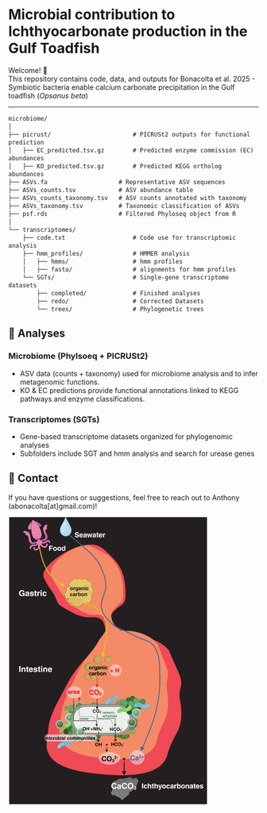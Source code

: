 # Microbial contribution to Ichthyocarbonate production in the Gulf Toadfish

Welcome! 🎉  
This repository contains code, data, and outputs for Bonacolta et al. 2025 - Symbiotic bacteria enable calcium carbonate precipitation in the Gulf toadfish (*Opsanus beta*)

---

```text
microbiome/
│
├── picrust/                       # PICRUSt2 outputs for functional prediction
│   ├── EC_predicted.tsv.gz        # Predicted enzyme commission (EC) abundances
│   ├── KO_predicted.tsv.gz        # Predicted KEGG ortholog abundances
├── ASVs.fa                    # Representative ASV sequences
├── ASVs_counts.tsv            # ASV abundance table
├── ASVs_counts_taxonomy.tsv   # ASV counts annotated with taxonomy
├── ASVs_taxonomy.tsv          # Taxonomic classification of ASVs
├── psf.rds                    # Filtered Phyloseq object from R
│
└── transcriptomes/
    ├── code.txt                   # Code use for transcriptomic analysis
    ├── hmm_profiles/              # HMMER analysis
    │   ├── hmms/                  # hmm profiles
    │   ├── fasta/                 # alignments for hmm profiles
    └── SGTs/                      # Single-gene transcriptome datasets
        ├── completed/             # Finished analyses
        ├── redo/                  # Corrected Datasets
        └── trees/                 # Phylogenetic trees
```

## 🔬 Analyses

### Microbiome (Phylsoeq + PICRUSt2)
- ASV data (counts + taxonomy) used for microbiome analysis and to infer metagenomic functions.  
- KO & EC predictions provide functional annotations linked to KEGG pathways and enzyme classifications.  

### Transcriptomes (SGTs)
- Gene-based transcriptome datasets organized for phylogenomic analyses
- Subfolders include SGT and hmm analysis and search for urease genes


## 📧 Contact

If you have questions or suggestions, feel free to reach out to Anthony (abonacolta[at]gmail.com)!

<img src="Fig4_summary.png" alt="Summary figure" width="400"/>

